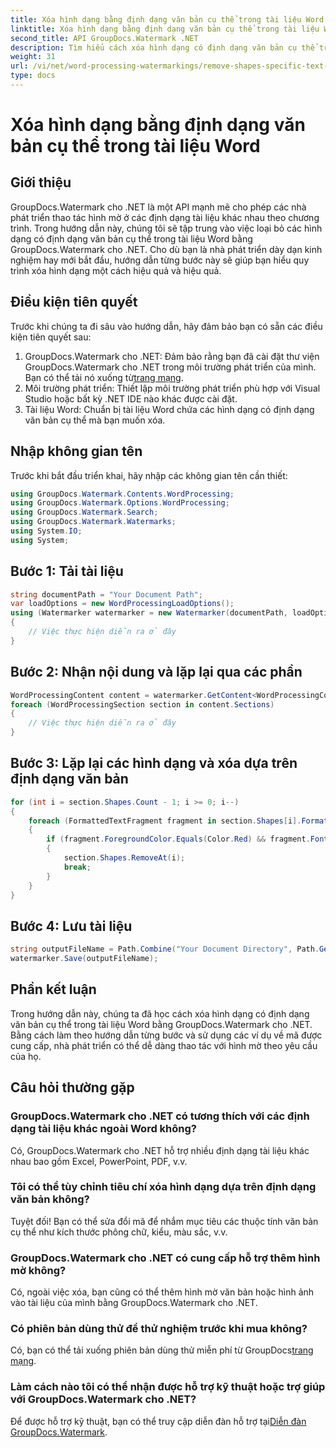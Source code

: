 ```yaml
---
title: Xóa hình dạng bằng định dạng văn bản cụ thể trong tài liệu Word
linktitle: Xóa hình dạng bằng định dạng văn bản cụ thể trong tài liệu Word
second_title: API GroupDocs.Watermark .NET
description: Tìm hiểu cách xóa hình dạng có định dạng văn bản cụ thể trong tài liệu Word bằng GroupDocs.Watermark cho .NET. Hãy làm theo hướng dẫn của chúng tôi để thao tác hiệu quả với hình mờ.
weight: 31
url: /vi/net/word-processing-watermarkings/remove-shapes-specific-text-formatting-word-docs/
type: docs
---
```

# Xóa hình dạng bằng định dạng văn bản cụ thể trong tài liệu Word

## Giới thiệu
GroupDocs.Watermark cho .NET là một API mạnh mẽ cho phép các nhà phát triển thao tác hình mờ ở các định dạng tài liệu khác nhau theo chương trình. Trong hướng dẫn này, chúng tôi sẽ tập trung vào việc loại bỏ các hình dạng có định dạng văn bản cụ thể trong tài liệu Word bằng GroupDocs.Watermark cho .NET. Cho dù bạn là nhà phát triển dày dạn kinh nghiệm hay mới bắt đầu, hướng dẫn từng bước này sẽ giúp bạn hiểu quy trình xóa hình dạng một cách hiệu quả và hiệu quả.
## Điều kiện tiên quyết
Trước khi chúng ta đi sâu vào hướng dẫn, hãy đảm bảo bạn có sẵn các điều kiện tiên quyết sau:
1.  GroupDocs.Watermark cho .NET: Đảm bảo rằng bạn đã cài đặt thư viện GroupDocs.Watermark cho .NET trong môi trường phát triển của mình. Bạn có thể tải nó xuống từ[trang mạng](https://releases.groupdocs.com/Watermark/net/).
2. Môi trường phát triển: Thiết lập môi trường phát triển phù hợp với Visual Studio hoặc bất kỳ .NET IDE nào khác được cài đặt.
3. Tài liệu Word: Chuẩn bị tài liệu Word chứa các hình dạng có định dạng văn bản cụ thể mà bạn muốn xóa.

## Nhập không gian tên
Trước khi bắt đầu triển khai, hãy nhập các không gian tên cần thiết:
```csharp
using GroupDocs.Watermark.Contents.WordProcessing;
using GroupDocs.Watermark.Options.WordProcessing;
using GroupDocs.Watermark.Search;
using GroupDocs.Watermark.Watermarks;
using System.IO;
using System;
```
## Bước 1: Tải tài liệu
```csharp
string documentPath = "Your Document Path";
var loadOptions = new WordProcessingLoadOptions();
using (Watermarker watermarker = new Watermarker(documentPath, loadOptions))
{
    // Việc thực hiện diễn ra ở đây
}
```
## Bước 2: Nhận nội dung và lặp lại qua các phần
```csharp
WordProcessingContent content = watermarker.GetContent<WordProcessingContent>();
foreach (WordProcessingSection section in content.Sections)
{
    // Việc thực hiện diễn ra ở đây
}
```
## Bước 3: Lặp lại các hình dạng và xóa dựa trên định dạng văn bản
```csharp
for (int i = section.Shapes.Count - 1; i >= 0; i--)
{
    foreach (FormattedTextFragment fragment in section.Shapes[i].FormattedTextFragments)
    {
        if (fragment.ForegroundColor.Equals(Color.Red) && fragment.Font.FamilyName == "Arial")
        {
            section.Shapes.RemoveAt(i);
            break;
        }
    }
}
```
## Bước 4: Lưu tài liệu
```csharp
string outputFileName = Path.Combine("Your Document Directory", Path.GetFileName(documentPath));
watermarker.Save(outputFileName);
```

## Phần kết luận
Trong hướng dẫn này, chúng ta đã học cách xóa hình dạng có định dạng văn bản cụ thể trong tài liệu Word bằng GroupDocs.Watermark cho .NET. Bằng cách làm theo hướng dẫn từng bước và sử dụng các ví dụ về mã được cung cấp, nhà phát triển có thể dễ dàng thao tác với hình mờ theo yêu cầu của họ.
## Câu hỏi thường gặp
### GroupDocs.Watermark cho .NET có tương thích với các định dạng tài liệu khác ngoài Word không?
Có, GroupDocs.Watermark cho .NET hỗ trợ nhiều định dạng tài liệu khác nhau bao gồm Excel, PowerPoint, PDF, v.v.
### Tôi có thể tùy chỉnh tiêu chí xóa hình dạng dựa trên định dạng văn bản không?
Tuyệt đối! Bạn có thể sửa đổi mã để nhắm mục tiêu các thuộc tính văn bản cụ thể như kích thước phông chữ, kiểu, màu sắc, v.v.
### GroupDocs.Watermark cho .NET có cung cấp hỗ trợ thêm hình mờ không?
Có, ngoài việc xóa, bạn cũng có thể thêm hình mờ văn bản hoặc hình ảnh vào tài liệu của mình bằng GroupDocs.Watermark cho .NET.
### Có phiên bản dùng thử để thử nghiệm trước khi mua không?
 Có, bạn có thể tải xuống phiên bản dùng thử miễn phí từ GroupDocs[trang mạng](https://releases.groupdocs.com/).
### Làm cách nào tôi có thể nhận được hỗ trợ kỹ thuật hoặc trợ giúp với GroupDocs.Watermark cho .NET?
 Để được hỗ trợ kỹ thuật, bạn có thể truy cập diễn đàn hỗ trợ tại[Diễn đàn GroupDocs.Watermark](https://forum.groupdocs.com/c/watermark/19).